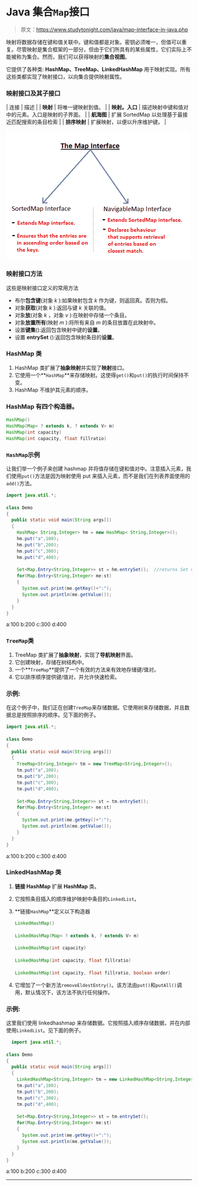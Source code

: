 # Java 集合`Map`接口

> 原文：<https://www.studytonight.com/java/map-interface-in-java.php>

映射将数据存储在键和值关联中。键和值都是对象。密钥必须唯一，但值可以重复。尽管映射是集合框架的一部分，但由于它们所具有的某些属性，它们实际上不能被称为集合。然而，我们可以获得映射的**集合视图**。

它提供了各种类: **HashMap、TreeMap、LinkedHashMap** 用于映射实现。所有这些类都实现了映射接口，以向集合提供映射属性。

### 映射接口及其子接口

| 连接 | 描述 |
| **映射** | 将唯一键映射到值。 |
| **映射。入口** | 描述映射中键和值对中的元素。入口是映射的子界面。 |
| **航海图** | 扩展 SortedMap 以处理基于最接近匹配搜索的条目检索 |
| **排序映射** | 扩展映射，以便以升序维护键。 |

![map interface sub interfaces](img/1534777e6f3af1139da9796b4e389fcd.png)

### 映射接口方法

这些是映射接口定义的常用方法

*   布尔**包含键**(对象 *k* ):如果映射包含 *k* 作为键，则返回真。否则为假。
*   对象**获取**(对象 *k* ):返回与键 *k* 关联的值。
*   对象**放**(对象 *k* ，对象 *v* ):在映射中存储一个条目。
*   对象**放置所有**(映射 *m* ):将所有来自 *m* 的条目放置在此映射中。
*   设置**键集**():返回包含映射中键的**设置**。
*   设置 **entrySet** ():返回包含映射条目的**设置**。

### HashMap 类

1.  HashMap 类扩展了**抽象映射**并实现了**映射**接口。
2.  它使用一个**`HashMap`**来存储映射。这使得`get()`和`put()`的执行时间保持不变。
3.  HashMap 不维护其元素的顺序。

### HashMap 有四个构造器。

```java
HashMap()
HashMap(Map< ? extends k, ? extends V> m)
HashMap(int capacity)
HashMap(int capacity, float fillratio)
```

### `HashMap`示例

让我们举一个例子来创建 hashmap 并将值存储在键和值对中。注意插入元素，我们使用`put()`方法是因为映射使用 put 来插入元素，而不是我们在列表界面使用的`add()`方法。

```java
import java.util.*;

class Demo
{
  public static void main(String args[])
  {
    HashMap< String,Integer> hm = new HashMap< String,Integer>();
    hm.put("a",100);
    hm.put("b",200);
    hm.put("c",300);
    hm.put("d",400);

    Set<Map.Entry<String,Integer>> st = hm.entrySet();  //returns Set view
    for(Map.Entry<String,Integer> me:st)
    {
      System.out.print(me.getKey()+":");
      System.out.println(me.getValue());
    }
  }
} 
```

a:100 b:200 c:300 d:400

### `TreeMap`类

1.  TreeMap 类扩展了**抽象映射**，实现了**导航映射**界面。
2.  它创建映射，存储在树结构中。
3.  一个**`TreeMap`**提供了一个有效的方法来有效地存储键/值对。
4.  它以排序顺序提供键/值对，并允许快速检索。

### 示例:

在这个例子中，我们正在创建`TreeMap`来存储数据。它使用树来存储数据，并且数据总是按照排序的顺序。见下面的例子。

```java
import java.util.*;

class Demo
{
  public static void main(String args[])
  {
    TreeMap<String,Integer> tm = new TreeMap<String,Integer>();
    tm.put("a",100);
    tm.put("b",200);
    tm.put("c",300);
    tm.put("d",400);

    Set<Map.Entry<String,Integer>> st = tm.entrySet();
    for(Map.Entry<String,Integer> me:st)
    {
      System.out.print(me.getKey()+":");
      System.out.println(me.getValue());
    }
  }
} 
```

a:100 b:200 c:300 d:400

### LinkedHashMap 类

1.  **链接 HashMap** 扩展 **HashMap** 类。
2.  它按照条目插入的顺序维护映射中条目的`LinkedList`。
3.  **链接`HashMap`**定义以下构造器

    ```java
    LinkedHashMap()

    LinkedHashMap(Map< ? extends k, ? extends V> m)

    LinkedHashMap(int capacity)

    LinkedHashMap(int capacity, float fillratio)

    LinkedHashMap(int capacity, float fillratio, boolean order)
    ```

4.  它增加了一个新方法`removeEldestEntry()`。该方法由`put()`和`putAll()`调用，默认情况下，该方法不执行任何操作。

### 示例:

这里我们使用 linkedhashmap 来存储数据。它按照插入顺序存储数据，并在内部使用`LinkedList`。见下面的例子。

```java
  import java.util.*;

class Demo
{
  public static void main(String args[])
  {
    LinkedHashMap<String,Integer> tm = new LinkedHashMap<String,Integer>();
    tm.put("a",100);
    tm.put("b",200);
    tm.put("c",300);
    tm.put("d",400);

    Set<Map.Entry<String,Integer>> st = tm.entrySet();
    for(Map.Entry<String,Integer> me:st)
    {
      System.out.print(me.getKey()+":");
      System.out.println(me.getValue());
    }
  }
} 

```

a:100 b:200 c:300 d:400

* * *